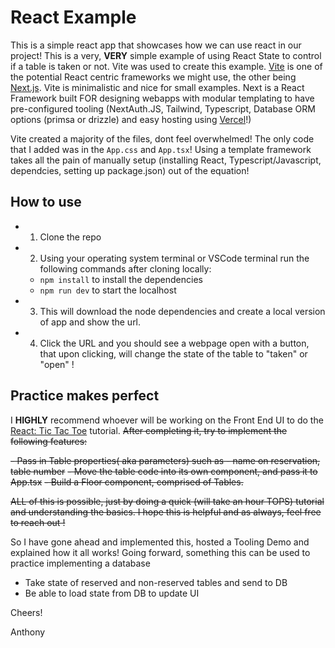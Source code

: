 # React Example

This is a simple react app that showcases how we can use react in our project! This is a very, **VERY** simple example of using React State to control if a table is taken or not. Vite was used to create this example. [Vite](https://vitejs.dev/) is one of the potential React centric frameworks we might use, the other being [Next.js](https://nextjs.org/). Vite is minimalistic and nice for small examples. Next is a React Framework built FOR designing webapps with modular templating to have pre-configured tooling (NextAuth.JS, Tailwind, Typescript, Database ORM options (primsa or drizzle) and easy hosting using [Vercel](https://vercel.com/)!)

Vite created a majority of the files, dont feel overwhelmed! The only code that I added was in the `App.css` and `App.tsx`! Using a template framework takes all the pain of manually setup (installing React, Typescript/Javascript, dependcies, setting up package.json) out of the equation!

## How to use

- 1. Clone the repo
- 2. Using your operating system terminal or VSCode terminal run the following commands after cloning locally:
  - `npm install` to install the dependencies
  - `npm run dev` to start the localhost
- 3. This will download the node dependencies and create a local version of app and show the url.
- 4. Click the URL and you should see a webpage open with a button, that upon clicking, will change the state of the table to "taken" or "open" !

## Practice makes perfect

I **HIGHLY** recommend whoever will be working on the Front End UI to do the [React: Tic Tac Toe](https://react.dev/learn/tutorial-tic-tac-toe) tutorial. ~~After completing it, try to implement the following features:~~

~~- Pass in Table properties( aka parameters) such as - name on reservation, table number~~
~~- Move the table code into its own component, and pass it to App.tsx~~
~~- Build a Floor component, comprised of Tables.~~

~~ALL of this is possible, just by doing a quick (will take an hour TOPS) tutorial and understanding the basics. I hope this is helpful and as always, feel free to reach out !~~

So I have gone ahead and implemented this, hosted a Tooling Demo and explained how it all works! Going forward, something this can be used to practice implementing a database

- Take state of reserved and non-reserved tables and send to DB
- Be able to load state from DB to update UI

Cheers!

Anthony
